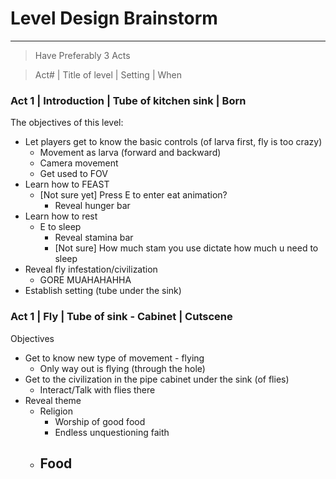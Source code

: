 # Level Design Brainstorm
---

> Have Preferably 3 Acts

> Act# | Title of level | Setting | When

### Act 1  |  Introduction | Tube of kitchen sink | Born
The objectives of this level:
- Let players get to know the basic controls (of larva first, fly is too crazy)
	- Movement as larva (forward and backward)
	- Camera movement
	- Get used to FOV
- Learn how to FEAST
	- [Not sure yet] Press E to enter eat animation?
		- Reveal hunger bar
- Learn how to rest
	- E to sleep
		- Reveal stamina bar
		- [Not sure] How much stam you use dictate how much u need to sleep
- Reveal fly infestation/civilization
	- GORE MUAHAHAHHA
- Establish setting (tube under the sink)

### Act 1  | Fly | Tube of sink - Cabinet | Cutscene
Objectives
- Get to know new type of movement - flying
	- Only way out is flying (through the hole)
- Get to the civilization in the pipe cabinet under the sink (of flies)
	- Interact/Talk with flies there
- Reveal theme
	- Religion
		- Worship of good food
		- Endless unquestioning faith
	- Food
		- 